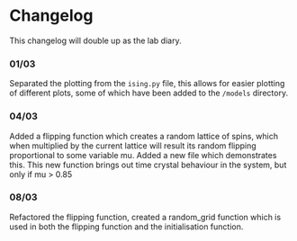 # Changelog
This changelog will double up as the lab diary.

### 01/03
Separated the plotting from the `ising.py` file, this allows for easier plotting of different plots, some of which have been added to the `/models` directory. 

### 04/03
Added a flipping function which creates a random lattice of spins, which when multiplied by the current lattice will result its random flipping proportional to some variable mu. Added a new file which demonstrates this. This new function brings out time crystal behaviour in the system, but only if mu > 0.85

### 08/03
Refactored the flipping function, created a random_grid function which is used in both the flipping function and the initialisation function.